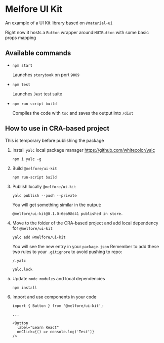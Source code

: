# Melfore UI Kit
An example of a UI Kit library based on `@material-ui`

Right now it hosts a `Button` wrapper around `MUIButton` with some basic props mapping

## Available commands

- `npm start`

  Launches `storybook` on port `9009`

- `npm test`

  Launches `Jest` test suite

- `npm run-script build`

  Compiles the code with `tsc` and saves the output into `/dist`

## How to use in CRA-based project
This is temporary before publishing the package

1. Install `yalc` local package manager https://github.com/whitecolor/yalc

    `npm i yalc -g`

2. Build `@melfore/ui-kit`

    `npm run-script build`

3. Publish locally `@melfore/ui-kit`

    `yalc publish --push --private`

    You will get something similar in the output:

    `@melfore/ui-kit@0.1.0-6ea98d41 published in store.`

4. Move to the folder of the CRA-based project and add local dependency for `@melfore/ui-kit`

    `yalc add @melfore/ui-kit`

    You will see the new entry in your `package.json`
    Remember to add these two rules to your `.gitignore` to avoid pushing to repo:

    `/.yalc`

    `yalc.lock`

5. Update `node_modules` and local dependencies

    `npm install`

6. Import and use components in your code

    ```
    import { Button } from '@melfore/ui-kit';

    ...
    
    <Button
      label="Learn React"
      onClick={() => console.log('Test')}
    />
    ```


  
    



